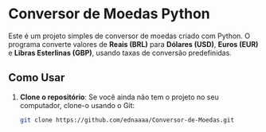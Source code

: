 # Conversor de Moedas Python

Este é um projeto simples de conversor de moedas criado com Python. O programa converte valores de **Reais (BRL)** para **Dólares (USD)**, **Euros (EUR)** e **Libras Esterlinas (GBP)**, usando taxas de conversão predefinidas.

## Como Usar

1. **Clone o repositório**:
   Se você ainda não tem o projeto no seu computador, clone-o usando o Git:
   ```bash
   git clone https://github.com/ednaaaa/Conversor-de-Moedas.git

